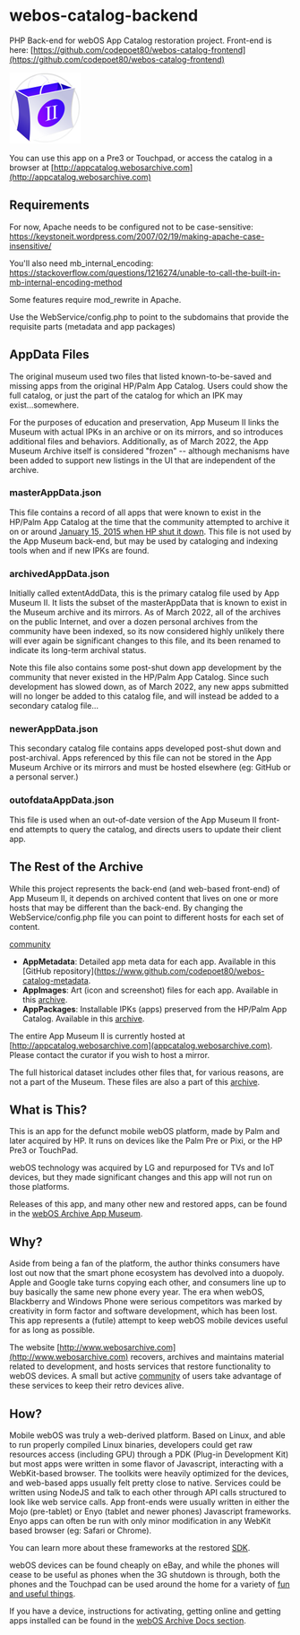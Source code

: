 # webos-catalog-backend

PHP Back-end for webOS App Catalog restoration project. Front-end is here: [https://github.com/codepoet80/webos-catalog-frontend](https://github.com/codepoet80/webos-catalog-frontend)

![App Icon](icon.png)

You can use this app on a Pre3 or Touchpad, or access the catalog in a browser at [http://appcatalog.webosarchive.com](http://appcatalog.webosarchive.com)

## Requirements

For now, Apache needs to be configured not to be case-sensitive:
https://keystoneit.wordpress.com/2007/02/19/making-apache-case-insensitive/

You'll also need mb_internal_encoding:
https://stackoverflow.com/questions/1216274/unable-to-call-the-built-in-mb-internal-encoding-method

Some features require mod_rewrite in Apache.

Use the WebService/config.php to point to the subdomains that provide the requisite parts (metadata and app packages)

## AppData Files

The original museum used two files that listed known-to-be-saved and missing apps from the original HP/Palm App Catalog. Users could show the full catalog, or just the part of the catalog for which an IPK may exist...somewhere.

For the purposes of education and preservation, App Museum II links the Museum with actual IPKs in an archive or on its mirrors, and so introduces additional files and behaviors. Additionally, as of March 2022, the App Museum Archive itself is considered "frozen" -- although mechanisms have been added to support new listings in the UI that are independent of the archive.

### masterAppData.json

This file contains a record of all apps that were known to exist in the HP/Palm App Catalog at the time that the community attempted to archive it on or around [January 15, 2015 when HP shut it down](https://pivotce.com/2014/10/16/hp-to-shut-down-catalog-and-cloud-services/). This file is not used by the App Museum back-end, but may be used by cataloging and indexing tools when and if new IPKs are found.

### archivedAppData.json

Initially called extentAddData, this is the primary catalog file used by App Museum II. It lists the subset of the masterAppData that is known to exist in the Museum archive and its mirrors. As of March 2022, all of the archives on the public Internet, and over a dozen personal archives from the community have been indexed, so its now considered highly unlikely there will ever again be significant changes to this file, and its been renamed to indicate its long-term archival status.

Note this file also contains some post-shut down app development by the community that never existed in the HP/Palm App Catalog. Since such development has slowed down, as of March 2022, any new apps submitted will no longer be added to this catalog file, and will instead be added to a secondary catalog file...

### newerAppData.json

This secondary catalog file contains apps developed post-shut down and post-archival. Apps referenced by this file can not be stored in the App Museum Archive or its mirrors and must be hosted elsewhere (eg: GitHub or a personal server.)

### outofdataAppData.json

This file is used when an out-of-date version of the App Museum II front-end attempts to query the catalog, and directs users to update their client app.

## The Rest of the Archive

While this project represents the back-end (and web-based front-end) of App Museum II, it depends on archived content that lives on one or more hosts that may be different than the back-end. By changing the WebService/config.php file you can point to different hosts for each set of content.

[community](http://www.webosarchive.com/discord)


+ **AppMetadata**: Detailed app meta data for each app. Available in this [GitHub repository](https://www.github.com/codepoet80/webos-catalog-metadata.
+ **AppImages**: Art (icon and screenshot) files for each app. Available in this [archive]().
+ **AppPackages**: Installable IPKs (apps) preserved from the HP/Palm App Catalog. Available in this [archive]().

The entire App Museum II is currently hosted at [http://appcatalog.webosarchive.com](appcatalog.webosarchive.com). Please contact the curator if you wish to host a mirror.

The full historical dataset includes other files that, for various reasons, are not a part of the Museum. These files are also a part of this [archive]().

## What is This?

This is an app for the defunct mobile webOS platform, made by Palm and later acquired by HP. It runs on devices like the Palm Pre or Pixi, or the HP
Pre3 or TouchPad. 

webOS technology was acquired by LG and repurposed for TVs and IoT devices, but they made significant changes and this app will not run on those platforms.

Releases of this app, and many other new and restored apps, can be found in the [webOS Archive App Museum](http://appcatalog.webosarchive.com).

## Why?

Aside from being a fan of the platform, the author thinks consumers have lost out now that the smart phone ecosystem has devolved into a duopoly.
Apple and Google take turns copying each other, and consumers line up to buy basically the same new phone every year. The era when webOS, Blackberry and 
Windows Phone were serious competitors was marked by creativity in form factor and software development, which has been lost. This app represents a (futile)
attempt to keep webOS mobile devices useful for as long as possible.

The website [http://www.webosarchive.com](http://www.webosarchive.com) recovers, archives and maintains material related to development, and hosts services
that restore functionality to webOS devices. A small but active [community](http://www.webosarchive.com/discord) of users take advantage of these services to keep their retro devices alive.

## How?

Mobile webOS was truly a web-derived platform. Based on Linux, and able to run properly compiled Linux binaries, developers could get raw resources access (including GPU) through a PDK (Plug-in Development Kit) but most apps were written in some flavor of Javascript, interacting with a WebKit-based browser. The toolkits were heavily optimized for the devices, and web-based apps usually felt pretty close to native. Services could be written using NodeJS and talk to each other through API calls structured to look like web service calls. App front-ends were usually written in either the Mojo (pre-tablet) or Enyo (tablet and newer phones) Javascript frameworks. Enyo apps can often be run with only minor modification in any WebKit based browser (eg: Safari or Chrome).

You can learn more about these frameworks at the restored [SDK](http://sdk.webosarchive.com).

webOS devices can be found cheaply on eBay, and while the phones will cease to be useful as phones when the 3G shutdown is through, both the phones and the Touchpad can be used around the home for a variety of [fun and useful things](http://www.webosarchive.com/docs/thingstotry/).

If you have a device, instructions for activating, getting online and getting apps installed can be found in the [webOS Archive Docs section](http://www.webosarchive.com/docs/activate/).

